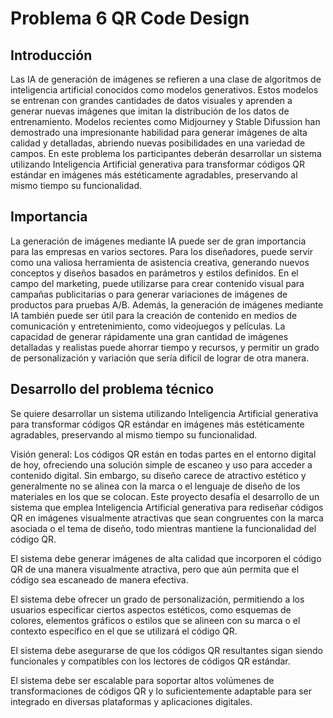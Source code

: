 # Problema 6 QR Code Design

## Introducción

Las IA de generación de imágenes se refieren a una clase de algoritmos de inteligencia artificial conocidos como modelos generativos. Estos modelos se entrenan con grandes cantidades de datos visuales y aprenden a generar nuevas imágenes que imitan la distribución de los datos de entrenamiento. Modelos recientes como Midjourney y Stable Difussion han demostrado una impresionante habilidad para generar imágenes de alta calidad y detalladas, abriendo nuevas posibilidades en una variedad de campos. En este problema los participantes deberán desarrollar un sistema utilizando Inteligencia Artificial generativa para transformar códigos QR estándar en imágenes más estéticamente agradables, preservando al mismo tiempo su funcionalidad.

## Importancia

La generación de imágenes mediante IA puede ser de gran importancia para las empresas en varios sectores. Para los diseñadores, puede servir como una valiosa herramienta de asistencia creativa, generando nuevos conceptos y diseños basados en parámetros y estilos definidos. En el campo del marketing, puede utilizarse para crear contenido visual para campañas publicitarias o para generar variaciones de imágenes de productos para pruebas A/B. Además, la generación de imágenes mediante IA también puede ser útil para la creación de contenido en medios de comunicación y entretenimiento, como videojuegos y películas. La capacidad de generar rápidamente una gran cantidad de imágenes detalladas y realistas puede ahorrar tiempo y recursos, y permitir un grado de personalización y variación que sería difícil de lograr de otra manera.

## Desarrollo del problema técnico

Se quiere desarrollar un sistema utilizando Inteligencia Artificial generativa para transformar códigos QR estándar en imágenes más estéticamente agradables, preservando al mismo tiempo su funcionalidad.

Visión general: Los códigos QR están en todas partes en el entorno digital de hoy, ofreciendo una solución simple de escaneo y uso para acceder a contenido digital. Sin embargo, su diseño carece de atractivo estético y generalmente no se alinea con la marca o el lenguaje de diseño de los materiales en los que se colocan. Este proyecto desafía el desarrollo de un sistema que emplea Inteligencia Artificial generativa para rediseñar códigos QR en imágenes visualmente atractivas que sean congruentes con la marca asociada o el tema de diseño, todo mientras mantiene la funcionalidad del código QR.

El sistema debe generar imágenes de alta calidad que incorporen el código QR de una manera visualmente atractiva, pero que aún permita que el código sea escaneado de manera efectiva.

El sistema debe ofrecer un grado de personalización, permitiendo a los usuarios especificar ciertos aspectos estéticos, como esquemas de colores, elementos gráficos o estilos que se alineen con su marca o el contexto específico en el que se utilizará el código QR.

El sistema debe asegurarse de que los códigos QR resultantes sigan siendo funcionales y compatibles con los lectores de códigos QR estándar.

El sistema debe ser escalable para soportar altos volúmenes de transformaciones de códigos QR y lo suficientemente adaptable para ser integrado en diversas plataformas y aplicaciones digitales.

